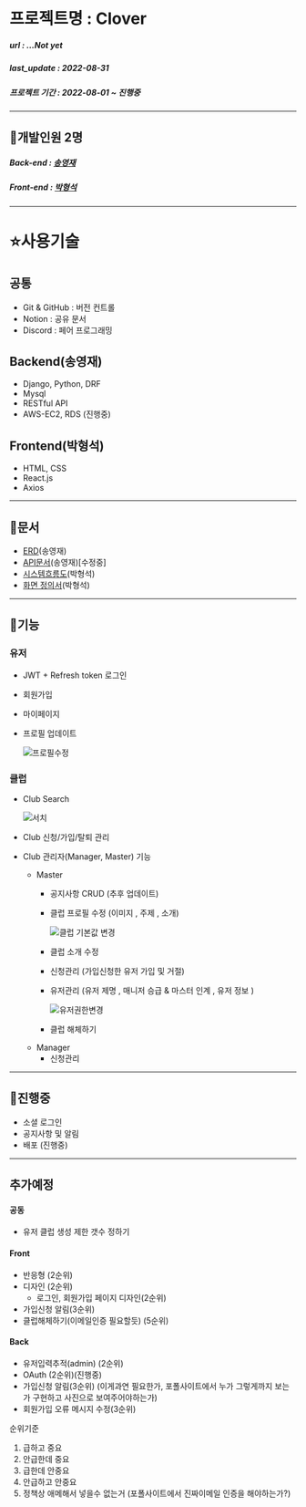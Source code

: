 # 프로젝트명 : Clover

##### url : ...Not yet
##### last_update : 2022-08-31
##### 프로젝트 기간 : 2022-08-01 ~ 진행중

---

## 🙉개발인원 2명

##### Back-end : [송영재](https://github.com/djgnfj-svg)
##### Front-end : [박형석](https://github.com/b-hyoung)

---

# ⭐️사용기술
## 공통
- Git & GitHub : 버전 컨트롤
- Notion : 공유 문서
- Discord : 페어 프로그래밍

## Backend(송영재)

- Django, Python, DRF
- Mysql
- RESTful API
- AWS-EC2, RDS (진행중)

## Frontend(박형석)
- HTML, CSS
- React.js
- Axios
---
## 👜문서

- [ERD](https://www.erdcloud.com/d/DNgJfr4MgsQM9eRR5)(송영재)
- [API문서](https://documenter.getpostman.com/view/17607098/VUqrPHfM)(송영재)[수정중]
- [시스템흐름도](https://lapis-apparatus-de5.notion.site/976166f095ee4b83a52ed96b5afee510)(박형석)
- [화면 정의서](https://ovenapp.io/project/cTG1LaK6lb574BCB2LGNEd9CZl3qVXzU#4lLFl)(박형석)

---

## 💎기능
### 유저
- JWT + Refresh token 로그인
- 회원가입
- 마이페이지
- 프로필 업데이트
    
    ![프로필수정](https://user-images.githubusercontent.com/87049249/187436419-06bea31c-4af4-4b0b-ab20-a29549e4bda4.gif)

### 클럽

- Club Search
    
    ![서치](https://user-images.githubusercontent.com/87049249/189044524-b831af5f-67d2-4e04-848d-6e048de49063.gif)

- Club 신청/가입/탈퇴 관리
- Club 관리자(Manager, Master) 기능

    * Master
        - 공지사항 CRUD (추후 업데이트)
        - 클럽 프로필 수정 (이미지 , 주제 , 소개)

            ![클럽 기본값 변경](https://user-images.githubusercontent.com/87049249/187470749-7630cd38-1618-4310-8e3f-1f207bf31811.gif)

        - 클럽 소개 수정
        - 신청관리 (가입신청한 유저 가입 및 거절)
        - 유저관리 (유저 제명 , 매니저 승급 & 마스터 인계 , 유저 정보 )

            ![유저권한변경](https://user-images.githubusercontent.com/87049249/187470144-1be5a331-19ea-4d42-9246-2f4adea04593.gif)
        - 클럽 해체하기 
    * Manager
        - 신청관리
        
---


## 🦼진행중
- 소셜 로그인
- 공지사항 및 알림
- 배포 (진행중)
---
## 추가예정
#### 공동
- 유저 클럽 생성 제한 갯수 정하기

#### Front
- 반응형 (2순위)
- 디자인 (2순위)
    - 로그인, 회원가입 페이지 디자인(2순위)
- 가입신청 알림(3순위)
- 클럽해체하기(이메일인증 필요할듯) (5순위)

#### Back 
- 유저입력추적(admin) (2순위)
- OAuth (2순위)(진행중)
- 가입신청 알림(3순위) (이게과연 필요한가, 포폴사이트에서 누가 그렇게까지 보는가 구현하고 사진으로 보여주어야하는가)
- 회원가입 오류 메시지 수정(3순위)

순위기준
1. 급하고 중요
2. 안급한데 중요
3. 급한데 안중요
4. 안급하고 안중요
5. 정책상 애메해서 넣을수 없는거 (포폴사이트에서 진짜이메일 인증을 해야하는가?)
